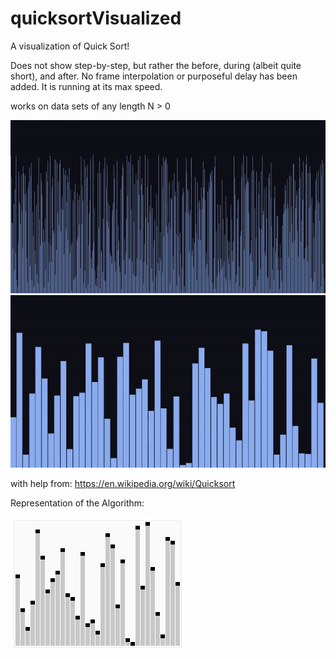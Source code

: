 # quicksortVisualized
A visualization of Quick Sort!

Does not show step-by-step, but rather the before, during (albeit quite short), and after.
No frame interpolation or purposeful delay has been added. It is running at its max speed.

works on data sets of any length N > 0

![](quickSortVisuGIF1.gif)
![](quickSortVisuGIF2.gif)


with help from:
https://en.wikipedia.org/wiki/Quicksort

Representation of the Algorithm:

![](Sorting_quicksort_anim.gif)
